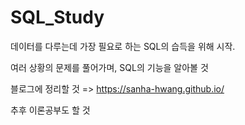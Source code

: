 # SQL_Study

데이터를 다루는데 가장 필요로 하는 SQL의 습득을 위해 시작.

여러 상황의 문제를 풀어가며, SQL의 기능을 알아볼 것

블로그에 정리할 것 => https://sanha-hwang.github.io/

추후 이론공부도 할 것